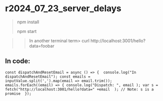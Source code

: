﻿# r2024_07_23_server_delays

> npm install
> 
> npm start

>> In another terminal
>>  term>  curl http://localhost:3001/hello?data=foobar

## In code:
` const dispatchAndResetEmail = async () => { 
    console.log("In dispatchAndResetEmail");
    const emails = inputValue.split(',').map(email => email.trim());
    emails.forEach((email) => {
     console.log("Dispatch: ", email );
     var s = fetch("http://localhost:3001/hello?data=" +email  );
     // Note: s is a promise 
   });
`
